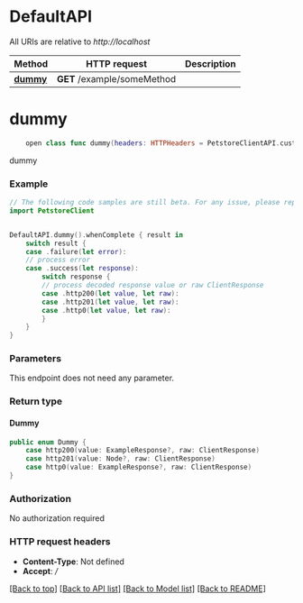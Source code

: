 # DefaultAPI

All URIs are relative to *http://localhost*

Method | HTTP request | Description
------------- | ------------- | -------------
[**dummy**](DefaultAPI.md#dummy) | **GET** /example/someMethod | 


# **dummy**
```swift
    open class func dummy(headers: HTTPHeaders = PetstoreClientAPI.customHeaders, beforeSend: (inout ClientRequest) throws -> () = { _ in }) -> EventLoopFuture<Dummy>
```



dummy

### Example
```swift
// The following code samples are still beta. For any issue, please report via http://github.com/OpenAPITools/openapi-generator/issues/new
import PetstoreClient


DefaultAPI.dummy().whenComplete { result in
    switch result {
    case .failure(let error):
    // process error
    case .success(let response):
        switch response {
        // process decoded response value or raw ClientResponse
        case .http200(let value, let raw):
        case .http201(let value, let raw):
        case .http0(let value, let raw):
        }
    }
}
```

### Parameters
This endpoint does not need any parameter.

### Return type

#### Dummy

```swift
public enum Dummy {
    case http200(value: ExampleResponse?, raw: ClientResponse)
    case http201(value: Node?, raw: ClientResponse)
    case http0(value: ExampleResponse?, raw: ClientResponse)
}
```

### Authorization

No authorization required

### HTTP request headers

 - **Content-Type**: Not defined
 - **Accept**: */*

[[Back to top]](#) [[Back to API list]](../README.md#documentation-for-api-endpoints) [[Back to Model list]](../README.md#documentation-for-models) [[Back to README]](../README.md)

